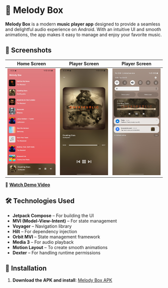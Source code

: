# 🎵 Melody Box  

**Melody Box** is a modern **music player app** designed to provide a seamless and delightful audio experience on Android. With an intuitive UI and smooth animations, the app makes it easy to manage and enjoy your favorite music.

## 📱 Screenshots 
| Home Screen              | Player Screen            |  Player Screen    |
|--------------------------|--------------------------|--------------------------|
| ![Home](./Screenshot_20241029_093925_MelodyBox.jpg) | ![Player](Screenshot_20241029_093929_MelodyBox.jpg) |![Notification](Screenshot_20241029_093935_MelodyBox.jpg) 

🎥 **[Watch Demo Video](./ezgif-5-75f4147c3a.gif)**  

## 🛠️ Technologies Used  
- **Jetpack Compose** – For building the UI  
- **MVI (Model-View-Intent)** – For state management  
- **Voyager** – Navigation library  
- **Hilt** – For dependency injection  
- **Orbit MVI** – State management framework  
- **Media 3** – For audio playback  
- **Motion Layout** – To create smooth animations  
- **Dexter** – For handling runtime permissions  

## 📲 Installation  
1. **Download the APK and install**: [Melody Box APK](https://github.com/BoburjonMurodov/MelodyBox/releases/download/release/app-release.apk)  
